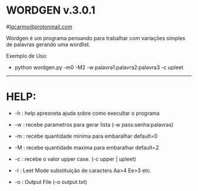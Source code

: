 # WORDGEN v.3.0.1

#lgcarmo@protonmail.com


Wordgen é um programa pensando para trabalhar com variações simples de palavras gerando uma wordlist.

Exemplo de Uso:

  * python wordgen.py -m0 -M2 -w palavra1:palavra2:palavra3 -c upleet

_________________________________________________________________________

# HELP:

* -h : help apresneta ajuda sobre como execultar o programa

* -w : recebe parametros para gerar lista (-w pass:senha:palavras)

* -m : recebe quantidade minima para embaralhar default=0

* -M : recebe quantidade maxima para embaralhar default=2

* -c : recebe o valor upper case. (-c upper | upleet)

* -l : Leet Mode substituição de caracters Aa>4 Ee>3 etc.

* -o : Output File (-o output.txt)
